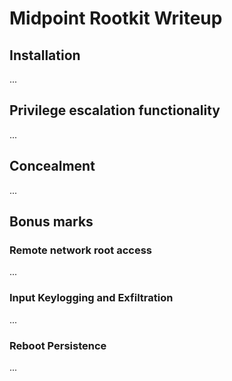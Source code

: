 # Midpoint Rootkit Writeup

## Installation
...

## Privilege escalation functionality
...

## Concealment
...

## Bonus marks
### Remote network root access
...

### Input Keylogging and Exfiltration
...

### Reboot Persistence
...


